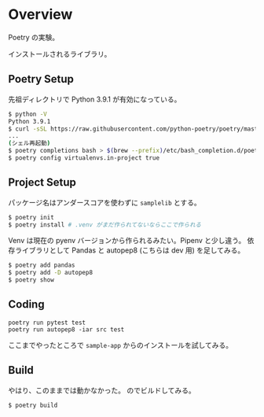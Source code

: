 # Overview

Poetry の実験。

インストールされるライブラリ。

## Poetry Setup

先祖ディレクトリで Python 3.9.1 が有効になっている。

```bash
$ python -V
Python 3.9.1
$ curl -sSL https://raw.githubusercontent.com/python-poetry/poetry/master/get-poetry.py | python -
...
(シェル再起動)
$ poetry completions bash > $(brew --prefix)/etc/bash_completion.d/poetry.bash-completion
$ poetry config virtualenvs.in-project true
```

## Project Setup

パッケージ名はアンダースコアを使わずに `samplelib` とする。

```bash
$ poetry init
$ poetry install # .venv がまだ作られてないならここで作られる
```

Venv は現在の pyenv バージョンから作られるみたい。Pipenv と少し違う。
依存ライブラリとして Pandas と autopep8 (こちらは dev 用) を足してみる。

```bash
$ poetry add pandas
$ poetry add -D autopep8
$ poetry show
```

## Coding

```shell
poetry run pytest test
poetry run autopep8 -iar src test
```

ここまでやったところで `sample-app` からのインストールを試してみる。

## Build

やはり、このままでは動かなかった。
のでビルドしてみる。

```shell
$ poetry build
```
